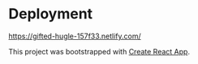 # Deployment
https://gifted-hugle-157f33.netlify.com/

This project was bootstrapped with [Create React App](https://github.com/facebook/create-react-app).
